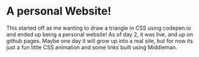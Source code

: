 # A personal Website!

This started off as me wanting to draw a triangle in CSS using codepen.io and ended up being a personal website!  As of day 2, it was live, and up on github pages.  Maybe one day it will grow up into a real site, but for now its just a fun little CSS animation and some links built using Middleman.
